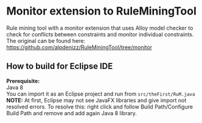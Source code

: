 # Monitor extension to RuleMiningTool 
Rule mining tool with a monitor extension that uses Alloy model checker to check for conflicts between constraints and monitor individual constraints.
The original can be found here: https://github.com/alpdenizz/RuleMiningTool/tree/monitor

## How to build for Eclipse IDE
**Prerequisite:**  
Java 8  
You can import it as an Eclipse project and run from `src/theFirst/RuM.java`  
**NOTE:** At first, Eclipse may not see JavaFX libraries and give import not resolved errors.
To resolve this: right click and follow Build Path/Configure Build Path and remove and add again Java 8 library.  

